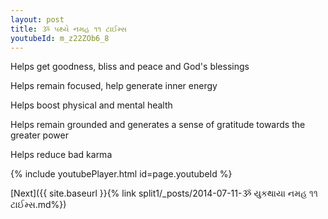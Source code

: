 ```yaml
---
layout: post
title: ૐ પથ્યે નમહ ૧૧ ટાઈમ્સ
youtubeId: m_z22ZOb6_8
---
```

 
 
Helps get goodness, bliss and peace and God's blessings
 
Helps remain focused, help generate inner energy 
 
Helps boost physical and mental health 
 
Helps remain grounded and generates a sense of gratitude towards the greater power 
 
Helps reduce bad karma
 
 
 
 


{% include youtubePlayer.html id=page.youtubeId %}
 
[Next]({{ site.baseurl }}{% link  split1/_posts/2014-07-11-ૐ યુકથાયા નમહ ૧૧ ટાઈમ્સ.md%})
 
